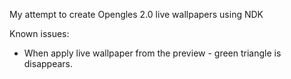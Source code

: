 My attempt to create Opengles 2.0 live wallpapers using NDK

Known issues:
- When apply live wallpaper from the preview -  green triangle is disappears.
